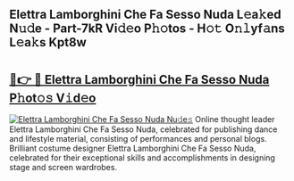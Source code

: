 ## Elettra Lamborghini Che Fa Sesso Nuda L𝚎a𝚔ed N𝚞𝚍e - Part-7kR Vi𝚍𝚎o P𝚑𝚘tos - H𝚘𝚝 O𝚗𝚕yf𝚊ns L𝚎a𝚔s Kpt8w

# <h2><a href="http://kfcrcvg.oniu.top/?m=Elettra+Lamborghini+Che+Fa+Sesso+Nuda">🔗👉 🔴 Elettra Lamborghini Che Fa Sesso Nuda P𝚑ot𝚘𝚜 V𝚒d𝚎o</a></h2>

[![Elettra Lamborghini Che Fa Sesso Nuda Nu𝚍e𝚜](https://i.imgur.com/0qMVB7G.gif)](http://kfcrcvg.oniu.top/?m=Elettra+Lamborghini+Che+Fa+Sesso+Nuda)
Online thought leader Elettra Lamborghini Che Fa Sesso Nuda, celebrated for publishing dance and lifestyle material, consisting of performances and personal blogs. Brilliant costume designer Elettra Lamborghini Che Fa Sesso Nuda, celebrated for their exceptional skills and accomplishments in designing stage and screen wardrobes.  
